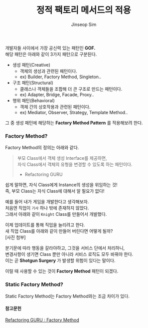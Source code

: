 ﻿---
layout: post
title: "정적 팩토리 메서드의 적용"
categories: ToyProject
tags: [develop]
author:
  - Jinseop Sim
---
개발자들 사이에서 가장 공신력 있는 패턴인 __GOF.__  
해당 패턴은 아래와 같이 3가지 패턴으로 구분된다.  
- 생성 패턴(Creative)
  - 객체의 생성과 관련된 패턴이다.
  - ex) Builder, Factory Method, Singleton..
- 구조 패턴(Structural)
  - 클래스나 객체들을 조합해 더 큰 구조로 만드는 패턴이다.
  - ex) Adapter, Bridge, Facade, Proxy..
- 행위 패턴(Behavioral)
  - 객체 간의 상호작용과 관련된 패턴이다.
  - ex) Mediator, Observer, Strategy, Template Method..

그 중 생성 패턴에 해당하는 __Factory Method Pattern__ 를 적용해보려 한다.  

### Factory Method?
Factory Method의 정의는 아래와 같다.  

> 부모 Class에서 객체 생성 Interface를 제공하면,  
> 자식 Class에서 객체의 유형을 변경할 수 있도록 하는 패턴이다.  
> - Refactoring GURU  

쉽게 말하면, 자식 Class에게 Instance의 생성을 위임하는 것!  
즉, 부모 Class는 자식 Class에 대해서 알 필요가 없다!  

예를 들어 내가 게임을 개발한다고 생각해보자.  
처음엔 직업이 ```기사``` 하나 밖에 존재하지 않았다.  
그래서 아래와 같이 ```Knight``` Class를 만들어서 개발했다.  

이제 업데이트를 통해 직업을 늘리려고 한다.  
새 직업 Class를 아래와 같이 만들어 버린다면 어떻게 될까?  
[사진 첨부]

분기문에 따라 행동을 갈라야하고, 그것을 서비스 단에서 처리하니,  
변경사항이 생기면 Class 뿐만 아니라 서비스 로직도 모두 바꿔야 한다.  
이는 곧 __Shotgun Surgery__ 가 발생할 위험이 있다는 말이다.  

이럴 때 사용할 수 있는 것이 __Factory Method__ 패턴이 되겠다.  

### Static Factory Method?
Static Factory Method는 Factory Method와는 조금 차이가 있다.  

#### 참고문헌
[Refactoring GURU : Factory Method](https://refactoring.guru/ko/design-patterns/factory-method)  